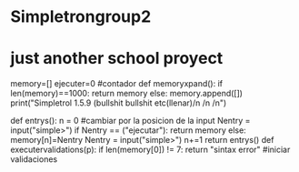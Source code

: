   # Simpletrongroup2
  # just another school proyect 
memory=[]
ejecuter=0 #contador
def memoryxpand():
	if len(memory)==1000:
		return memory
	else:
		memory.append([])
print("Simpletrol 1.5.9 (bullshit bullshit etc(llenar)/n /n /n")

def entrys():
	n = 0 #cambiar por la posicion de la input
	Nentry = input("simple>")
	if Nentry == ("ejecutar"):
		return memory
	else:
		memory[n]=Nentry
		Nentry = input("simple>")
		n+=1
		return entrys()
def executervalidations(p):
		if len(memory[0]) != 7:
			return "sintax error"
		 #iniciar validaciones
	
